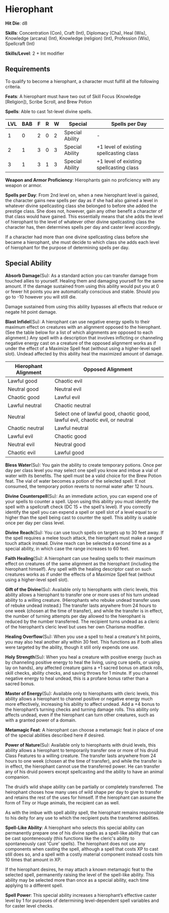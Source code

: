 # Hierophant

**Hit Die**: d8

**Skills**: Concentration (Con), Craft (Int), Diplomacy (Cha), Heal (Wis), Knowledge (arcana) (Int), Knowledge (religion) (Int), Profession (Wis), Spellcraft (Int)

**Skills/Level**: 2 + Int modifier

## Requirements

To qualify to become a hierophant, a character must fulfill all the following criteria.

**Feats**: A hierophant must have two out of Skill Focus (Knowledge [Religion]), Scribe Scroll, and Brew Potion

**Spells**: Able to cast 1st-level divine spells.

LVL | BAB | F | R | W | Special | Spells per Day
--- | --- | - | - | - | ------- | --------------
1   | 0   | 2 | 0 | 2 | Special Ability | -
2   | 1   | 3 | 0 | 3 | Special Ability | +1 level of existing spellcasting class
3   | 1   | 3 | 1 | 3 | Special Ability | +1 level of existing spellcasting class

**Weapon and Armor Proficiency**: Hierophants gain no proficiency with any weapon or armor.

**Spells per Day**: From 2nd level on, when a new hierophant level is gained, the character gains new spells per day as if she had also gained a level in whatever divine spellcasting class she belonged to before she added the prestige class. She does not, however, gain any other benefit a character of that class would have gained. This essentially means that she adds the level of hierophant to the level of whatever other divine spellcasting class the character has, then determines spells per day and caster level accordingly.

If a character had more than one divine spellcasting class before she became a hierophant, she must decide to which class she adds each level of hierophant for the purpose of determining spells per day.

## Special Ability

**Absorb Damage**(Su): As a standard action you can transfer damage from touched allies to yourself. Healing them and damaging yourself for the same amount. If the damage sustained from using this ability would put you at 0 or fewer hit points you are automatically conscious and stable. Should you go to -10 however you will still die.

Damage sustained from using this ability bypasses all effects that reduce or negate hit point damage.

**Blast Infidel**(Su): A hierophant can use negative energy spells to their maximum effect on creatures with an alignment opposed to the hierophant. (See the table below for a list of which alignments are opposed to each alignment.) Any spell with a description that involves inflicting or channeling negative energy cast on a creature of the opposed alignment works as if under the effect of a Maximize Spell feat (without using a higher-level spell slot). Undead affected by this ability heal the maximized amount of damage. 

Hierophant Alignment | Opposed Alignment
-------------------- | -----------------
Lawful good     |Chaotic evil
Neutral good    |Neutral evil
Chaotic good    |Lawful evil 
Lawful neutral  |Chaotic neutral
Neutral         |Select one of lawful good, chaotic good, lawful evil, chaotic evil, or neutral 
Chaotic neutral |Lawful neutral
Lawful evil     |Chaotic good
Neutral evil    |Neutral good
Chaotic evil    |Lawful good

**Bless Water**(Su): You gain the ability to create temporary potions. Once per day per class level you may select one spell you know and imbue a vial of water with its benefits. The spell must be a valid choice for the Brew Potion feat. The vial of water becomes a potion of the selected spell. If not consumed, the temporary potion reverts to normal water after 12 hours.

**Divine Counterspell**(Su): As an immediate action, you can expend one of your spells to counter a spell. Upon using this ability you must identify the spell with a spellcraft check (DC 15 + the spell's level). If you correctly identify the spell you can expend a spell or spell slot of a level equal to or higher than the spell being cast to counter the spell. This ability is usable once per day per class level.

**Divine Reach**(Su): You can use touch spells on targets up to 30 feet away. If the spell requires a melee touch attack, the hierophant must make a ranged touch attack instead. Divine reach can be selected a second time as a special ability, in which case the range increases to 60 feet.

**Faith Healing**(Su): A hierophant can use healing spells to their maximum effect on creatures of the same alignment as the hierophant (including the hierophant himself). Any spell with the healing descriptor cast on such creatures works as if under the effects of a Maximize Spell feat (without using a higher-level spell slot).

**Gift of the Divine**(Su): Available only to hierophants with cleric levels, this ability allows a hierophant to transfer one or more uses of his turn undead ability to a willing creature. (Hierophants who rebuke undead transfer uses of rebuke undead instead.) The transfer lasts anywhere from 24 hours to one week (chosen at the time of transfer), and while the transfer is in effect, the number of turning attempts per day allowed to the hierophant is reduced by the number transferred. The recipient turns undead as a cleric of the hierophant’s cleric level but uses her own Charisma modifier.

**Healing Overflow**(Su): When you use a spell to heal a creature's hit points, you may also heal another ally within 30 feet. This functions as if both allies were targeted by the ability, though it still only expends one use.

**Holy Strength**(Su): When you heal a creature with positive energy (such as by channeling positive energy to heal the living, using cure spells, or using lay on hands), any affected creature gains a +1 sacred bonus on attack rolls, skill checks, ability checks, and saving throws for 1 minute. If you channel negative energy to heal undead, this is a profane bonus rather than a sacred bonus.

**Master of Energy**(Su): Available only to hierophants with cleric levels, this ability allows a hierophant to channel positive or negative energy much more effectively, increasing his ability to affect undead. Add a +4 bonus to the hierophant’s turning checks and turning damage rolls. This ability only affects undead, even if the hierophant can turn other creatures, such as with a granted power of a domain.

**Metamagic Feat**: A hierophant can choose a metamagic feat in place of one of the special abilities described here if desired.

**Power of Nature**(Su): Available only to hierophants with druid levels, this ability allows a hierophant to temporarily transfer one or more of his druid Class Features to a willing creature. The transfer lasts anywhere from 24 hours to one week (chosen at the time of transfer), and while the transfer is in effect, the hierophant cannot use the transferred power. He can transfer any of his druid powers except spellcasting and the ability to have an animal companion.

The druid’s wild shape ability can be partially or completely transferred. The heirophant choses how many uses of wild shape per day to give to transfer and retains the rest of the uses for himself. If the hierophant can assume the form of Tiny or Huge animals, the recipient can as well.

As with the imbue with spell ability spell, the hierophant remains responsible to his deity for any use to which the recipient puts the transferred abilities.

**Spell-Like Ability**: A hierophant who selects this special ability can permanently prepare one of his divine spells as a spell-like ability that can be cast sponteneously (this functions like the cleric's ability to spontaneously cast 'Cure' spells). The hierophant does not use any components when casting the spell, although a spell that costs XP to cast still does so, and a spell with a costly material component instead costs him 10 times that amount in XP.

If the hierophant desires, he may attach a known metamagic feat to the selected spell, permanently raising the level of the spell-like ability. This ability may be selected more than once as a special ability, each time applying to a different spell.

**Spell Power**: This special ability increases a hierophant’s effective caster level by 1 for purposes of determining level-dependent spell variables and for caster level checks.